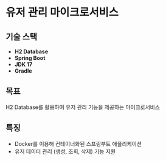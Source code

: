 # 유저 관리 마이크로서비스

## 기술 스택
- **H2 Database**
- **Spring Boot**
- **JDK 17**
- **Gradle**

## 목표
H2 Database를 활용하여 유저 관리 기능을 제공하는 마이크로서비스

## 특징
- Docker를 이용해 컨테이너화된 스프링부트 애플리케이션
- 유저 데이터 관리 (생성, 조회, 삭제) 기능 지원
